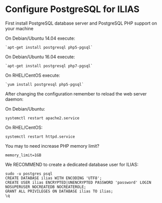 # Configure PostgreSQL for ILIAS
First install PostgreSQL database server and PostgreSQL PHP support on your machine

On Debian/Ubuntu 14.04 execute:
```
`apt-get install postgresql php5-pgsql`
```

On Debian/Ubuntu 16.04 execute:
```
`apt-get install postgresql php7-pgsql`
```

On RHEL/CentOS execute:
```
`yum install postgresql php5-pgsql`
```

After changing the configuration remember to reload the web server daemon:

On Debian/Ubuntu: 
```
systemctl restart apache2.service
```

On RHEL/CentOS: 
```
systemctl restart httpd.service
```

You may to need increase PHP memory limit?
```
memory_limit=1GB
```

We RECOMMEND to create a dedicated database user for ILIAS:

```
sudo -u postgres psql
CREATE DATABASE ilias WITH ENCODING 'UTF8';
CREATE USER ilias ENCRYPTED|UNENCRYPTED PASSWORD 'password' LOGIN NOSUPERUSER NOCREATEDB NOCREATEROLE;
GRANT ALL PRIVILEGES ON DATABASE ilias TO ilias;
\q
```
